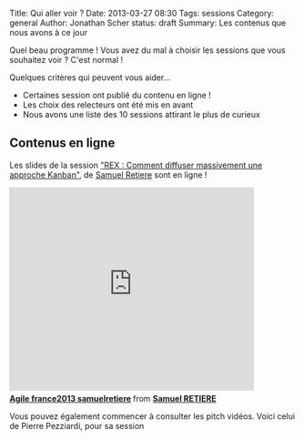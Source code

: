 Title: Qui aller voir ?
Date: 2013-03-27 08:30
Tags: sessions
Category: general
Author: Jonathan Scher
status: draft
Summary: Les contenus que nous avons à ce jour

Quel beau programme ! Vous avez du mal à choisir les sessions que vous souhaitez voir ? C'est normal !

Quelques critères qui peuvent vous aider...
- Certaines session ont publié du contenu en ligne !
- Les choix des relecteurs ont été mis en avant
- Nous avons une liste des 10 sessions attirant le plus de curieux

<h2>Contenus en ligne</h2>

Les slides de la session <a href="http://www.conference-agile.fr/sessions/rex-comment-diffuser-massivement-une-approche-kanban.html">"REX : Comment diffuser massivement une approche Kanban"</a>, de <a href="http://www.conference-agile.fr/bios/samuel-retiere.html">Samuel Retiere</a> sont en ligne !

<iframe src="http://www.slideshare.net/slideshow/embed_code/20426286" width="427" height="356" frameborder="0" marginwidth="0" marginheight="0" scrolling="no" style="border:1px solid #CCC;border-width:1px 1px 0;margin-bottom:5px" allowfullscreen webkitallowfullscreen mozallowfullscreen> </iframe> <div style="margin-bottom:5px"> <strong> <a href="http://www.slideshare.net/SamuelRETIERE/agile-france2013-samuelretiere" title="Agile france2013 samuelretiere" target="_blank">Agile france2013 samuelretiere</a> </strong> from <strong><a href="http://www.slideshare.net/SamuelRETIERE" target="_blank">Samuel RETIERE</a></strong> </div>

Vous pouvez également commencer à consulter les pitch vidéos. Voici celui de Pierre Pezziardi, pour sa session 
